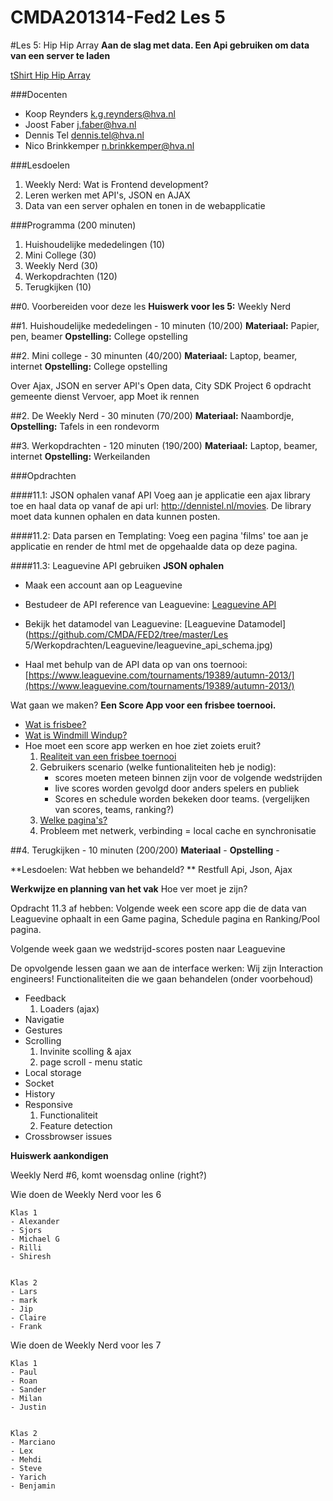 CMDA201314-Fed2 Les 5
=====================
#Les 5: Hip Hip Array
**Aan de slag met data. Een Api gebruiken om data van een server te laden**

[tShirt Hip Hip Array](https://www.neatoshop.com/product/Hip-Hip-Array)

###Docenten
* Koop Reynders k.g.reynders@hva.nl   
* Joost Faber j.faber@hva.nl  
* Dennis Tel dennis.tel@hva.nl   
* Nico Brinkkemper n.brinkkemper@hva.nl  

###Lesdoelen
1. Weekly Nerd: Wat is Frontend development? 
2. Leren werken met API's, JSON en AJAX 
3. Data van een server ophalen en tonen in de webapplicatie

###Programma (200 minuten)
1. Huishoudelijke mededelingen (10)
2. Mini College (30) 
3. Weekly Nerd (30)
3. Werkopdrachten (120)
4. Terugkijken (10) 

##0. Voorbereiden voor deze les
**Huiswerk voor les 5:**
Weekly Nerd

##1. Huishoudelijke mededelingen - 10 minuten (10/200)
**Materiaal:** Papier, pen, beamer 
**Opstelling:** College opstelling

##2. Mini college - 30 minunten (40/200)
**Materiaal:** Laptop, beamer, internet
**Opstelling:** College opstelling

Over Ajax, JSON en server API's
Open data,  City SDK 
Project 6 opdracht gemeente dienst Vervoer, app Moet ik rennen


##2. De Weekly Nerd - 30 minuten (70/200)
**Materiaal:** Naambordje, 
**Opstelling:** Tafels in een rondevorm

##3. Werkopdrachten - 120 minuten (190/200)
**Materiaal:** Laptop, beamer, internet
**Opstelling:** Werkeilanden

###Opdrachten

####11.1: JSON ophalen vanaf API 
Voeg aan je applicatie een ajax library toe en haal data op vanaf de api url: http://dennistel.nl/movies. De library moet data kunnen ophalen en data kunnen posten.

####11.2: Data parsen en Templating:
Voeg een pagina 'films' toe aan je applicatie en render de html met de opgehaalde data op deze pagina.

####11.3: Leaguevine API gebruiken
**JSON ophalen**   
- Maak een account aan op Leaguevine  

- Bestudeer de API reference van Leaguevine: [Leaguevine API](https://www.leaguevine.com/docs/api/)  

- Bekijk het datamodel van Leaguevine: [Leaguevine Datamodel](https://github.com/CMDA/FED2/tree/master/Les 5/Werkopdrachten/Leaguevine/leaguevine_api_schema.jpg)  

- Haal met behulp van de API data op van ons toernooi: [https://www.leaguevine.com/tournaments/19389/autumn-2013/](https://www.leaguevine.com/tournaments/19389/autumn-2013/)  


Wat gaan we maken? **Een Score App voor een frisbee toernooi.**

- [Wat is frisbee?](https://www.youtube.com/watch?v=O-6mHYXyd9s&list=PL6A2F23BA889D1D37)
- [Wat is Windmill Windup?](https://vimeo.com/10879232)
- Hoe moet een score app werken en hoe ziet zoiets eruit? 
	1. [Realiteit van een frisbee toernooi](http://www.youtube.com/watch?v=SHCKGJr4ols&feature=player_embedded#t=0)
	2. Gebruikers scenario (welke funtionaliteiten heb je nodig): 
		- scores moeten meteen binnen zijn voor de volgende wedstrijden
		- live scores worden gevolgd door anders spelers en publiek
		- Scores en schedule worden bekeken door teams. (vergelijken van scores, teams, ranking?)
	3. [Welke pagina's?](https://m.leaguevine.com/)
	4. Probleem met netwerk, verbinding = local cache en synchronisatie



##4. Terugkijken - 10 minuten (200/200)
**Materiaal** - 
**Opstelling** -  

**Lesdoelen: Wat hebben we behandeld? **
Restfull Api, Json, Ajax


**Werkwijze en planning van het vak**
Hoe ver moet je zijn? 

Opdracht 11.3 af hebben: Volgende week een score app die de data van Leaguevine ophaalt in een Game pagina, Schedule pagina en Ranking/Pool pagina.

Volgende week gaan we wedstrijd-scores posten naar Leaguevine

De opvolgende lessen gaan we aan de interface werken: Wij zijn Interaction engineers!
Functionaliteiten die we gaan behandelen (onder voorbehoud)

- Feedback
	1. Loaders (ajax) 
-	Navigatie
- 	Gestures
- 	Scrolling
	1. Invinite scolling & ajax
	2. page scroll - menu static
- Local storage
- Socket
- History
- Responsive 
	1. Functionaliteit
	2. Feature detection
- Crossbrowser issues




**Huiswerk aankondigen**

Weekly Nerd #6, komt woensdag online (right?)

Wie doen de Weekly Nerd voor les 6
	
	Klas 1
	- Alexander
	- Sjors
	- Michael G
	- Rilli
	- Shiresh
	

	Klas 2
	- Lars
	- mark
	- Jip
	- Claire
	- Frank
	
		

Wie doen de Weekly Nerd voor les 7

	Klas 1
	- Paul
	- Roan
	- Sander
	- Milan
	- Justin
	

	Klas 2
	- Marciano
	- Lex
	- Mehdi
	- Steve
	- Yarich
	- Benjamin



